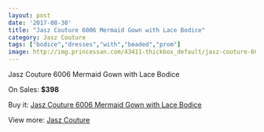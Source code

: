 ```yaml
---
layout: post
date: '2017-08-30'
title: "Jasz Couture 6006 Mermaid Gown with Lace Bodice"
category: Jasz Couture
tags: ["bodice","dresses","with","beaded","prom"]
image: http://img.princessan.com/43411-thickbox_default/jasz-couture-6006-mermaid-gown-with-lace-bodice.jpg
---
```

Jasz Couture 6006 Mermaid Gown with Lace Bodice

On Sales: **$398**
<a href="https://www.princessan.com/en/jasz-couture/20198-jasz-couture-6006-mermaid-gown-with-lace-bodice.html"><amp-img layout="responsive" width="600" height="600" src="//img.princessan.com/43411-thickbox_default/jasz-couture-6006-mermaid-gown-with-lace-bodice.jpg" alt="Jasz Couture 6006 Mermaid Gown with Lace Bodice 0" /></a>
<a href="https://www.princessan.com/en/jasz-couture/20198-jasz-couture-6006-mermaid-gown-with-lace-bodice.html"><amp-img layout="responsive" width="600" height="600" src="//img.princessan.com/43412-thickbox_default/jasz-couture-6006-mermaid-gown-with-lace-bodice.jpg" alt="Jasz Couture 6006 Mermaid Gown with Lace Bodice 1" /></a>

Buy it: [Jasz Couture 6006 Mermaid Gown with Lace Bodice](https://www.princessan.com/en/jasz-couture/20198-jasz-couture-6006-mermaid-gown-with-lace-bodice.html "Jasz Couture 6006 Mermaid Gown with Lace Bodice")

View more: [Jasz Couture](https://www.princessan.com/en/24-jasz-couture "Jasz Couture")